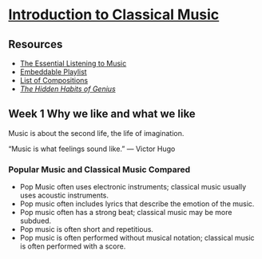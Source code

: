 # [Introduction to Classical Music](https://www.coursera.org/learn/introclassicalmusic)

## Resources

- [The Essential Listening to Music](https://www.cengage.com/c/the-essential-listening-to-music-2e-wright)
- [Embeddable Playlist](https://open.spotify.com/embed?uri=spotify:user:gauravkumar87:playlist:6sPZCTmf5razbg3CfCXsuF)
- [List of Compositions](https://docs.google.com/document/d/19-NdzaxFVggo8JH-4Ev481zhNvt_jNR68ParXlbB5SA/)
- _[The Hidden Habits of Genius](https://craigwrightgeniusmusic.net/)_

## Week 1 Why we like and what we like

Music is about the second life, the life of imagination.

“Music is what feelings sound like.” — Victor Hugo

### Popular Music and Classical Music Compared

- Pop Music often uses electronic instruments; classical music usually uses acoustic instruments.
- Pop music often includes lyrics that describe the emotion of the music.
- Pop music often has a strong beat; classical music may be more subdued.
- Pop music is often short and repetitious.
- Pop music is often performed without musical notation; classical music is often performed with a score.

